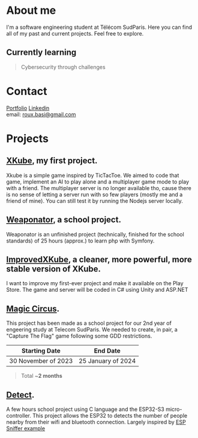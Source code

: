 # About me

I'm a software engineering student at Télécom SudParis. Here you can find all of my past and current projects. Feel free to explore.

## Currently learning 

> Cybersecurity through challenges

# Contact
[Portfolio](https://enevyctis.github.io)
[Linkedin](https://www.linkedin.com/in/basile-roux-23066224b/?originalSubdomain=fr)  
email: roux.basi@gmail.com

# Projects 

## [XKube](https://github.com/EneVyctis/FirstYearProject), my first project. 
Xkube is a simple game inspired by TicTacToe. We aimed to code that game, implement an AI to play alone and a multiplayer game mode to play with a friend.
The multiplayer server is no longer available tho, cause there is no sense of letting a server run with so few players (mostly me and a friend of mine). 
You can still test it by running the Nodejs server locally. 

## [Weaponator](https://github.com/EneVyctis/Weaponator), a school project. 
Weaponator is an unfinished project (technically, finished for the school standards) of 25 hours (approx.) to learn php with Symfony. 

## [ImprovedXKube](https://github.com/EneVyctis/ImprovedXCube), a cleaner, more powerful, more stable version of XKube.
I want to improve my first-ever project and make it available on the Play Store. The game and server will be coded in C# using Unity and ASP.NET

## [Magic Circus](https://github.com/AdriKat2022/AMJV-CTF).
This project has been made as a school project for our 2nd year of engeering study at Telecom SudParis. 
We needed to create, in pair, a "Capture The Flag" game following some GDD restrictions.

| Starting Date | End Date |
| --- | --- |
|  30 November of 2023 | 25 January of 2024 |

> Total ~**2 months**

## [Detect](https://github.com/EneVyctis/Detect).
A few hours school project using C language and the ESP32-S3 micro-controller. This project allows the ESP32 to detects the number of people nearby from their wifi and bluetooth connection. 
Largely inspired by [ESP Sniffer example](https://github.com/espressif/esp-idf/tree/master/examples/network/simple_sniffer)
